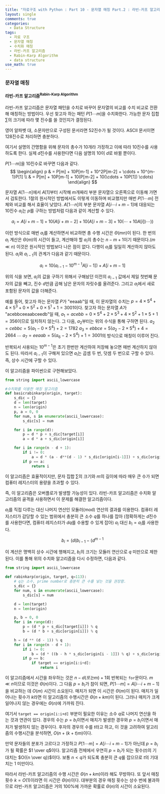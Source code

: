 ```yaml
---
title: "자료구조 with Python : Part 10 - 문자열 매칭 Part.2 : 라빈-카프 알고리즘"
layout: single
comments: true
categories:
  - Data Structure
tags:
  - 자료 구조
  - 문자열 매칭
  - 수치화 매칭
  - 라빈-카프 알고리즘
  - Rabin-Karp Algorithm
  - data structure
use_math: true
---
```


### 문자열 매칭

#### 라빈-카프 알고리즘<sup>Rabin-Karp Algorithm</sup>

라빈-카프 알고리즘은 문자열 패턴을 수치로 바꾸어 문자열의 비교를 수치 비교로 전환해 매칭하는 방법이다.
우선 찾고자 하는 패턴 $P[1 \cdots m]$을 수치화한다.
가능한 문자 집합 $\sum$의 크기에 따라 몇 진수를 쓸 것인지가 결정된다.

영어 알파벳 대, 소문자만으로 구성된 문서라면 52진수가 될 것이다.
ASCII 문서이면 128진수로 처리하면 충분하다.

여기서 설명의 간명함을 위해 문자의 총수가 10개라 가정하고 이에 따라 10진수를 사용하도록 한다.
실제 $d$진수를 사용한다면 다음 설명의 10이 $d$로 바뀔 뿐이다.

$P[1 \cdots m]$을 10진수로 바꾸면 다음과 같다.
$$ \begin{align}
p & = P[m] + 10P[m-1] + 10^2P[m-2] + \cdots + 10^{m-1}P[1] \\
  & = P[m] + 10P[m-1] + 10(P[m-2] + 10(\cdots + 10P[1]) \cdots)
\end{align} $$

문자열 $A[1 \cdots n]$에서 $A[1]$부터 시작해
$m$개짜리 부분 문자열으 오른쪽으로 이동해 가면서 검토한다.
1절의 원시적인 방법에서도 이렇게 이동하며 비교했지만 매번 $P[1 \cdots m]$ 전체와 비교를 해서 효율이 낮았다.
$A[1 \cdots n]$의 부분 문자열 $A[i \cdots i+m-1]$에 대응되는 10진수 $a_i$는 $p$를 구하는 방법처럼
다음과 같이 계산할 수 있다.

$$
a_i = A[i+m-1] + 10(A[i+m-2] + 10(A[i+m-3] + 10(\cdots + 10A[i]) \cdots))
$$

이런 방식으로 매번 $a_i$를 계산하면서 비교하면 총 수행 시간은 $\Theta(mn)$이 된다.
한 번의 $a_i$ 계산은 $\Theta(m)$의 시간이 들고, 계산해야 할 $a_i$의 총수는 $n-m+1$이기 때문이다.$(m \ll n)$
이것은 원시적인 방법보다 나은 점이 없다. 다행이 $a_i$를 일일히 계산하지 않아도 된다.
$a_i$와 $a_{i-1}$의 관계가 다음과 같기 때문이다.

$$
a_i = 10(a_{i-1} - 10^{m-1} A[i-1]) + A[i+m-1]
$$

위의 식을 보면, $a_i$의 값을 구하기 위해서
구해놨던 이전의 $a_{i-1}$ 값에서 제일 첫번째 문자의 값을 빼고, 진수 $d$만큼 곱해 남은 문자의 자릿수를 올려준다.
그리고 $a_i$에서 새로 포함된 문자의 값을 더해준다.

예를 들어, 찾고자 하는 문자열 $P$가 "eeaab"일 때,
이 문자열의 수치는 $p = 4 \times 5^4 + 4 \times 5^3 + 0 \times 5^2 + 0 \times 5^1 + 1 = 3001$이다.
찾고자 하는 문자열 $A$가 "acebbceeaabceedb"일 때,
$a_1 = acebb = 0 \times 5^4 + 2 \times 5^3 + 4 \times 5^2 + 1 \times 5 + 1 = 356$이므로 일치하지 않는다.
그 다음, $a_2$부터는 위의 수식을 통해 구하면 된다.
$a_2 = cebbc = 5(a_1 - 0 \times 5^4) + 2 = 1782$
$a_3 = ebbce = 5(a_2 - 2 \times 5^4) + 4 = 2664$
$\cdots$
$a_7 = eeaab = 5(a_6 - 2 \times 5^4) + 1 = 3001$의 방식으로 매칭이 이루어 진다.

반복되서 사용되는 $10^{m-1}$은 초기 한번만 계산하여 저장해 놓으면 매번 계산하지 않아도 된다.
따라서 $a_{i-1}$이 구해져 있으면 $a_i$는 곱셈 두 번, 덧셈 두 번으로 구할 수 있다.
즉, 상수 시간에 구할 수 있다.

이 알고리즘을 파이썬으로 구현해보았다.
```python
from string import ascii_lowercase

#수치화를 이용한 매칭 알고리즘
def basicrabinkarp(origin, target):
    s_dic = {}
    d = len(target)
    n = len(origin)
    p, a = 0, 0
    for num, s in enumerate(ascii_lowercase):
        s_dic[s] = num

    for i in range(d):
        p = d * p + s_dic[target[i]]
        a = d * a + s_dic[origin[i]]

    for i in range(n - d + 1):
        if i != 0:
            a = d * (a - d**(d - 1) * s_dic[origin[i-1]]) + s_dic[origin[i + d - 1]]
        if p == a:
            return i
```

이 알고리즘은 효율적이지만,
문자 집합 $\sum$의 크기와 $m$의 길이에 따라 매우 큰 수가 되면
컴퓨터 레지스터의 용량을 초과할 수 있다.

즉, 이 알고리즘은 오버플로가 발생할 가능성이 있다.
라빈-카프 알고리즘은 수치화 알고리즘의 골격을 사용하면서 이 문제를 해결한 알고리즘이다.

$a_i$를 직접 다루는 대신 나머지 연산인 모듈러(mod) 연산의 결과를 이용한다.
컴퓨터 레지스터가 감당할 수 있는 범위에서 충분히 큰 소수 $q$를 하나를 잡아
(정확하게는 $d$진수를 사용한다면, 컴퓨터 레지스터가 $dq$를 수용할 수 있게 잡아)
$a_i$ 대신 $b_i = a_i % q$를 사용한다.

$$
b_i = (d(b_{i-1} - (d^{m-1} % q)A[i - 1]) A[i + m - 1]) % q
$$

이 계산은 명백히 상수 시간에 행해지고, $b_i$의 크기는 모듈러 연산으로 $q$ 미만으로 제한된다.
이를 통해 위의 수치화 알고리즘을 다시 수정하면, 다음과 같다.
```python
from string import ascii_lowercase

def rabinkarp(origin, target, q=113):
    # q는 소수, prime number로 충분히 큰 수를 넣는 것을 권장함.
    s_dic = {}
    for num, s in enumerate(ascii_lowercase):
        s_dic[s] = num

    d = len(target)
    n = len(origin)

    p, b = 0, 0
    for i in range(d):
        p = (d * p + s_dic[target[i]]) % q
        b = (d * b + s_dic[origin[i]]) % q

    h = (d ** (d - 1)) % q
    for i in range(n - d + 1):
        if i != 0:
            b = (d * ((b - h * s_dic[origin[i - 1]]) % q) + s_dic[origin[i + d - 1]]) % q
        if p == b:
            if target == origin[i:i+d]:
                return i
```

이 알고리즘에서 시간을 좌우하는 것은 $n - d(또는 m) + 1$회 반복되는 `for`문이다.
$m \ll n$이므로 이것은 $\Theta(n)$이다.
그 다음 $p = b_i$가 참이 되면, $P[1 \cdots m] = A[i \cdots i+m-1]$을 비교하는 데 $O(m)$ 시간이 소요된다.
매치가 되면 이 시간은 $\Theta(m)$이 된다.
매치가 일어나는 횟수가 $k$라면 이 알고리즘의 수행시간은 $\Theta(n+km)$이 된다.
그러나 매치가 크게 일어나지 않는 경우에는 $\Theta(n)$에 가까워 진다.

여기서 `target == origin[i:i+d]` 부분이 필요한 이유는
소수 $q$로 나머지 연산을 하는 것과 연관이 있다.
경우의 수는 $p = b_i$이면서 매치가 발생한 경우와 $p = b_i$이면서 매치가 발생하지 않는 경우이다.
후자의 경우의 수를 $t$라고 하고, 이 것을 고려하여 알고리즘의 수행시간을 분석하면, $O(n + (k+t)m)$이다.

만약 문자들의 분포가 고르다고 가정하고 $P[1 \cdots m] = A[i \cdots i+m-1]$가 아닌데 $p=b_i$가 될 확률은 $1 \over q$이다.
알고리즘 전체에서 우연히 $p = b_i$가 되는 횟수($t$)의 기대치는 $O({n \over q})$이다.
보통 $n < q$가 되도록 충분히 큰 $q$룰 잡으므로 $t$의 기대치는 1 미만이다.

따라서 라빈-카프 알고리즘의 수행 시간은 $\Theta(n+km)$이라 해도 무방하다.
또 앞서 매칭 횟수 $k = O(1)$이라면 이 시간은 $\Theta(n)$이다.
대부분의 경우 매칭 횟수는 상수 번에 불과하므로 라빈-카프 알고리즘은 거의 100%에 가까운 확률로 $\Theta(n)$의 시간이 소요된다.

